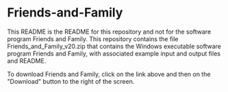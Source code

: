 # Friends-and-Family
This README is the README for this repository and not for the software program Friends and Family.
This repository contains the file Friends_and_Family_v20.zip that contains the Windows executable software program Friends and Family, with associated example input and output files and README.

To download Friends and Family, click on the link above and then on the "Download" button to the right of the screen.
